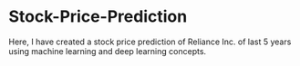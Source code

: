 # Stock-Price-Prediction
Here, I have created a stock price prediction of Reliance Inc. of last 5 years using machine learning and deep learning concepts.
